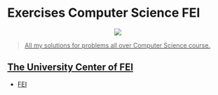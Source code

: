 # Exercises Computer Science FEI

<p align="center">
<a href="https://portal.fei.edu.br/"><img src="https://gerenciador.fei.edu.br/Template/junho2017/Themes/Resources/imagens/logo.svg"/></a">
</p>

> All my solutions for problems all over Computer Science course.

## The University Center of FEI 
* [FEI](https://portal.fei.edu.br/)
